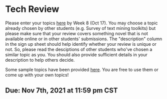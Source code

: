 

# Tech Review

Please enter your topics [here](https://docs.google.com/spreadsheets/d/1v-RYD-E_KgqFnAdt7IvYHb9svNtlTla5HcOEfYSZyQM/edit#gid=0) by Week 8 (Oct 17). You may choose a topic already chosen by other students (e.g. Survey of text mining toolkits) but please make sure that your review covers something novel that is not available online or in other students' submissions. The "description" column in the sign up sheet should help identify whether your review is unique or not. So, please read the desciptions of other students who've chosen a similar topic as you. You should also provide sufficient details in your description to help others decide.


Some sample topics have been provided [here](https://docs.google.com/spreadsheets/d/1yeKm8hJbyRGhiUDvZv9-S3Zzu5hDtET-O6Yeci-VPOs/edit?usp=sharing). You are free to use them or come up with your own topics!

## Due: Nov 7th, 2021 at 11:59 pm CST
